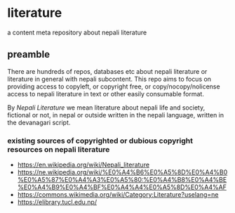 # literature
a content meta repository about nepali literature

## preamble
There are hundreds of repos, databases etc about nepali literature or literature in general with nepali subcontent.
This repo aims to focus on providing access to copyleft, or copyright free, or copy/nocopy/nolicense access to nepali literature in text or other easily consumable format.

By *Nepali Literature* we mean literature about nepali life and society, fictional or not,  in nepal or outside written in the nepali language, written in the devanagari script.

### existing sources of copyrighted or dubious copyright resources on nepali literature

- https://en.wikipedia.org/wiki/Nepali_literature
- https://ne.wikipedia.org/wiki/%E0%A4%B6%E0%A5%8D%E0%A4%B0%E0%A5%87%E0%A4%A3%E0%A5%80:%E0%A4%B8%E0%A4%BE%E0%A4%B9%E0%A4%BF%E0%A4%A4%E0%A5%8D%E0%A4%AF
- https://commons.wikimedia.org/wiki/Category:Literature?uselang=ne
- https://elibrary.tucl.edu.np/ 

  
